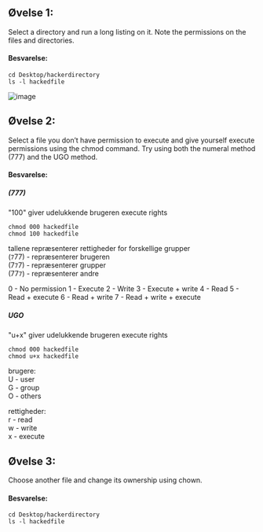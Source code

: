 ## Øvelse 1:
Select a directory and run a long listing on it. Note the permissions on the 
files and directories.

#### Besvarelse:
   
```shell
cd Desktop/hackerdirectory
ls -l hackedfile
```

![image](https://user-images.githubusercontent.com/70659124/217213123-c780956d-1933-4a27-ac40-0d533b64eebd.png)

## Øvelse 2:
Select a file you don’t have permission to execute and give yourself execute 
permissions using the chmod command. Try using both the numeral method 
(777) and the UGO method.

#### Besvarelse:

##### (777)
"100" giver udelukkende brugeren execute rights
```shell
chmod 000 hackedfile
chmod 100 hackedfile
```

tallene repræsenterer rettigheder for forskellige grupper  
(```7```77) - repræsenterer brugeren  
(7```7```7) - repræsenterer grupper  
(77```7```) - repræsenterer andre

0 - No permission
1 - Execute
2 - Write
3 - Execute + write
4 - Read
5 - Read + execute
6 - Read + write
7 - Read + write + execute


   
##### UGO
"u+x" giver udelukkende brugeren execute rights
```shell
chmod 000 hackedfile
chmod u+x hackedfile
```

brugere:  
U - user  
G - group  
O - others

rettigheder:  
r - read  
w - write  
x - execute

## Øvelse 3:
Choose another file and change its ownership using chown.

#### Besvarelse:
   
```shell
cd Desktop/hackerdirectory
ls -l hackedfile
```
